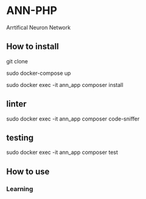 # ANN-PHP
Arrtifical Neuron Network

## How to install
git clone 

sudo docker-compose up

sudo docker exec -it ann_app composer install

## linter
sudo docker exec -it ann_app composer code-sniffer

## testing

sudo docker exec -it ann_app composer test

## How to use

### Learning

### 
